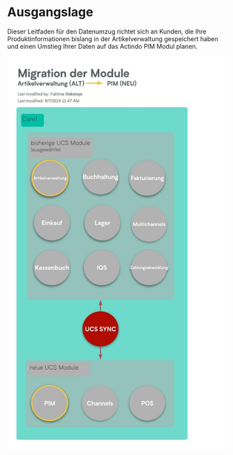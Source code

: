 # Ausgangslage

Dieser Leitfaden für den Datenumzug richtet sich an Kunden, die Ihre Produktinformationen bislang in der Artikelverwaltung gespeichert haben und einen Umstieg Ihrer Daten auf das Actindo PIM Modul planen.

![ArtikelverwaltungzuPIM](Hintergrund-Begriffe/ArtikelverwaltungzuPIM.jpg)
